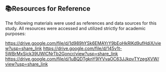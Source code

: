 ## 📚Resources for Reference

The following materials were used as references and data sources for this study. All resources were accessed and utilized strictly for academic purposes:

https://drive.google.com/file/d/1d989hYSk6EMAYrY9bEoHkRlKd9ufHdiX/view?usp=share_link
https://drive.google.com/file/d/145v1t-5WBrMxSjck39UWlCNrTb2Goncr/view?usp=share_link
https://drive.google.com/file/d/1uBQDTgknY9lYVvaOC63JJkpvTYzegXVW/view?usp=share_link
